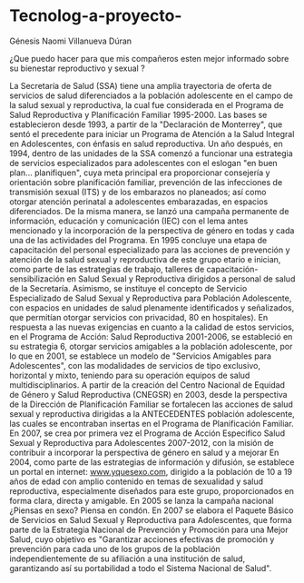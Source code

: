 # Tecnolog-a-proyecto-
Génesis Naomi Villanueva Dúran

¿Que puedo hacer para que mis compañeros esten mejor informado sobre su bienestar reproductivo y sexual ?

La Secretaría de Salud (SSA) tiene una amplia trayectoria de oferta de servicios de salud diferenciados a la población adolescente en el campo de la salud sexual y reproductiva, la cual fue considerada en el Programa de Salud Reproductiva y Planificación Familiar 1995-2000. Las bases se establecieron desde 1993, a partir de la "Declaración de Monterrey", que sentó el precedente para iniciar un Programa de Atención a la Salud Integral en Adolescentes, con énfasis en salud reproductiva. Un año después, en 1994, dentro de las unidades de la SSA comenzó a funcionar una estrategia de servicios especializados para adolescentes con el eslogan "en buen plan... planifiquen", cuya meta principal era proporcionar consejería y orientación sobre planificación familiar, prevención de las infecciones de transmisión sexual (ITS) y de los embarazos no planeados; así como otorgar atención perinatal a adolescentes embarazadas, en espacios diferenciados. De la misma manera, se lanzó una campaña permanente de información, educación y comunicación (IEC) con el lema antes mencionado y la incorporación de la perspectiva de género en todas y cada una de las
actividades del Programa.
En 1995 concluye una etapa de capacitación del personal especializado para las acciones de prevención y atención de la salud sexual y reproductiva de este grupo etario e inician, como parte de las estrategias de trabajo, talleres de capacitación-sensibilización en Salud Sexual y Reproductiva dirigidos a personal de salud de la Secretaría. Asimismo, se instituye el concepto de Servicio Especializado de Salud Sexual y Reproductiva para Población Adolescente, con espacios en unidades de salud plenamente identificados y señalizados, que permitían otorgar servicios con privacidad, 80 en hospitales). En respuesta a las nuevas exigencias en cuanto a la calidad de estos servicios, en el Programa de Acción: Salud Reproductiva 2001-2006, se estableció en su estrategia 6, otorgar servicios amigables a la población adolescente, por lo que en 2001, se establece un modelo de "Servicios Amigables para Adolescentes", con las modalidades de servicios de tipo exclusivo, horizontal y mixto, teniendo para su operación equipos de salud multidisciplinarios.
A partir de la creación del Centro Nacional de Equidad de Género y Salud Reproductiva
(CNEGSR) en 2003, desde la perspectiva de la Dirección de Planificación Familiar se fortalecen las acciones de salud sexual y reproductiva dirigidas a la
ANTECEDENTES
población adolescente, las cuales se encontraban insertas en el Programa de Planificación Familiar. En 2007, se crea por primera vez el Programa de Acción Especifico Salud Sexual y Reproductiva para Adolescentes 2007-2012, con la misión de contribuir a incorporar la perspectiva de género en salud y a mejorar En 2004, como parte de las estrategias de información y difusión, se establece un portal en internet: www.yquesexo.com, dirigido a la población de 10 a 19 años de edad con amplio contenido en temas de sexualidad y salud reproductiva, especialmente diseñados para este grupo, proporcionados en forma clara, directa y amigable.
En 2005 se lanza la campaña nacional ¿Piensas en sexo? Piensa en condón. En 2007 se elabora el Paquete Básico de Servicios en Salud Sexual y Reproductiva para Adolescentes, que forma parte de la Estrategia Nacional de Prevención y Promoción para una Mejor Salud, cuyo objetivo es "Garantizar acciones efectivas de promoción y prevención para cada uno de los grupos de la población independientemente de su afiliación a una institución de salud, garantizando así su portabilidad a todo el Sistema
Nacional de Salud".
